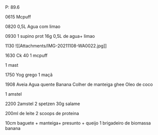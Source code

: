 
P: 89.6

0615
Mcpuff

0820
0,5L Agua com limao

0930
1 supino prot 16g
0,5L de agua+ limao

1130
![[Attachments/IMG-20211108-WA0022.jpg]]

1630
Ck 40
1 mcpuff

1 mast

1750
Yog grego
1 maçã

1908
Aveia
Agua quente
Banana
Colher de manteiga ghee
Oleo de coco


1 amstel

2200
2amstel
2 spetzen
30g salame

200ml de leite
2 scoops de proteina

10cm baguete + manteiga+ presunto + queijo
1 brigadeiro de biomassa banana
